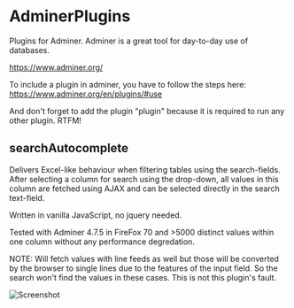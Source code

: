 # AdminerPlugins

Plugins for Adminer. Adminer is a great tool for day-to-day use of databases. 

https://www.adminer.org/

To include a plugin in adminer, you have to follow the steps here:
https://www.adminer.org/en/plugins/#use

And don't forget to add the plugin "plugin" because it is required to run any other plugin. RTFM!

## searchAutocomplete

Delivers Excel-like behaviour when filtering tables using the search-fields. 
After selecting a column for search using the drop-down, all values in this column are fetched using AJAX and can be selected directly in the search text-field.

Written in vanilla JavaScript, no jquery needed.

Tested with Adminer 4.7.5 in FireFox 70 and >5000 distinct values within one column without any performance degredation.

NOTE: Will fetch values with line feeds as well but those will be converted by the browser to single lines due to the features of the input field. So the search won't find the values in these cases. This is not this plugin's fault. 

![Screenshot](https://user-images.githubusercontent.com/7764931/69531722-a52c7a80-0f74-11ea-82a8-4a35f58940ec.png)
